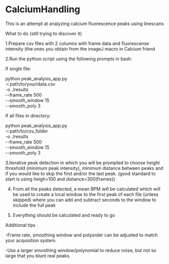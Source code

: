 # CalciumHandling

This is an attempt at analyzing calcium fluorescence peaks using linescans 

What to do (still trying to discover it)

1.Prepare csv files with 2 columns with frame data and fluorescense intensity (the ones you obtain from the imageJ macro in Calcium friend

2.Run the python script using the following prompts in bash:

If single file:

python peak_analysis_app.py \
  -i path/to/your/data.csv \
  -o ./results \
  --frame_rate 500 \
  --smooth_window 15 \
  --smooth_poly 3
  
If all files in directory:

python peak_analysis_app.py \
  -i path/to/csv_folder \
  -o ./results \
  --frame_rate 500 \
  --smooth_window 15 \
  --smooth_poly 3
  
3.Iterative peak detection in which you will be prompted to choose height threshold (minimum peak intensity), minimum distance between peaks and if you would like to skip the first and/or the last peak. (good standard to start is using heigh=100 and distance=300(frames))

4. From all the peaks detected, a mean BPM will be calculated which will be used to create a local window to the first peak of each file (unless skipped) where you can add and subtract seconds to the window to include the full peak
  
5. Everything should be calculated and ready to go

Additional tips

-Frame rate, smoothing window and polyorder can be adjusted to match your acquisition system.

-Use a larger smoothing window/polynomial to reduce noise, but not so large that you blunt real peaks.
